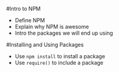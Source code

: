 #Intro to NPM

* Define NPM
* Explain why NPM is awesome
* Intro the packages we will end up using


#Installing and Using Packages

* Use `npm install` to install a package
* Use `require()` to include a package